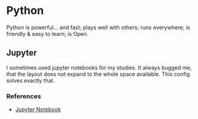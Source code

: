 # Python

Python is powerful... and fast; plays well with others; runs everywhere; is
friendly & easy to learn; is Open.

## Jupyter

I sometimes used jupyter notebooks for my studies. It always bugged me, that the
layout does not expand to the whole space available. This config solves exactly
that.

### References

- [Jupyter Notebook](https://jupyter.org/documentation)
